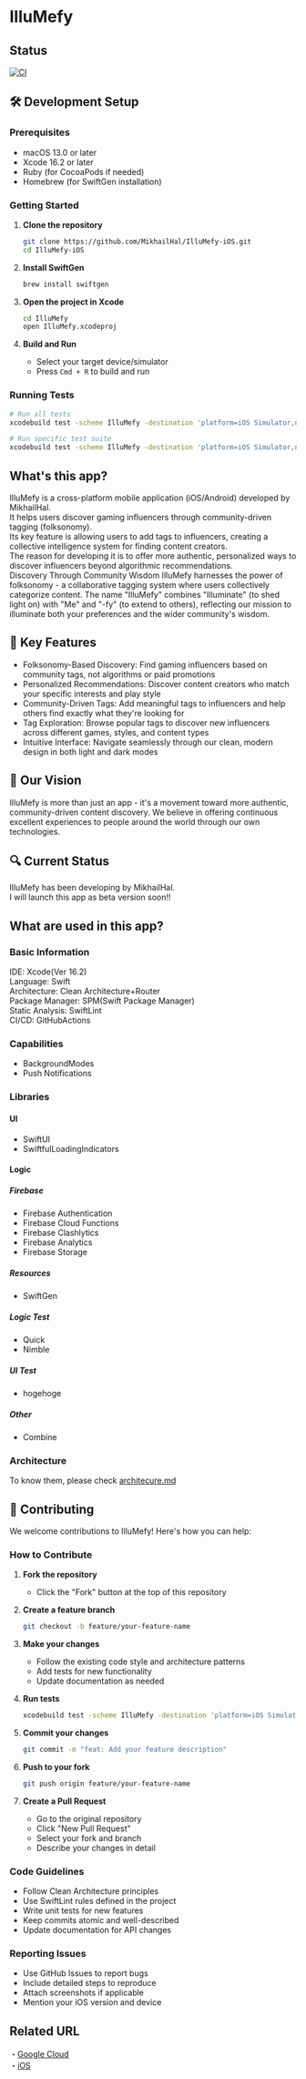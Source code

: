 # IlluMefy
## Status
[![CI](https://github.com/MikhailHal/IlluMefy-iOS/actions/workflows/ci.yml/badge.svg)](https://github.com/MikhailHal/IlluMefy-iOS/actions/workflows/ci.yml)

## 🛠️ Development Setup

### Prerequisites
- macOS 13.0 or later
- Xcode 16.2 or later
- Ruby (for CocoaPods if needed)
- Homebrew (for SwiftGen installation)

### Getting Started

1. **Clone the repository**
   ```bash
   git clone https://github.com/MikhailHal/IlluMefy-iOS.git
   cd IlluMefy-iOS
   ```

2. **Install SwiftGen**
   ```bash
   brew install swiftgen
   ```

3. **Open the project in Xcode**
   ```bash
   cd IlluMefy
   open IlluMefy.xcodeproj
   ```

4. **Build and Run**
   - Select your target device/simulator
   - Press `Cmd + R` to build and run

### Running Tests

```bash
# Run all tests
xcodebuild test -scheme IlluMefy -destination 'platform=iOS Simulator,name=iPhone 15'

# Run specific test suite
xcodebuild test -scheme IlluMefy -destination 'platform=iOS Simulator,name=iPhone 15' -only-testing:IlluMefyTests/PhoneAuthRepositorySpec
```

## What's this app?
IlluMefy is a cross-platform mobile application (iOS/Android) developed by MikhailHal.  
It helps users discover gaming influencers through community-driven tagging (folksonomy).  
Its key feature is allowing users to add tags to influencers, creating a collective intelligence system for finding content creators.  
The reason for developing it is to offer more authentic, personalized ways to discover influencers beyond algorithmic recommendations.  
Discovery Through Community Wisdom
IlluMefy harnesses the power of folksonomy - a collaborative tagging system where users collectively categorize content. The name "IlluMefy" combines "Illuminate" (to shed light on) with "Me" and "-fy" (to extend to others), reflecting our mission to illuminate both your preferences and the wider community's wisdom.

## 🌟 Key Features

* Folksonomy-Based Discovery: Find gaming influencers based on community tags, not algorithms or paid promotions
* Personalized Recommendations: Discover content creators who match your specific interests and play style
* Community-Driven Tags: Add meaningful tags to influencers and help others find exactly what they're looking for
* Tag Exploration: Browse popular tags to discover new influencers across different games, styles, and content types
* Intuitive Interface: Navigate seamlessly through our clean, modern design in both light and dark modes

## 🚀 Our Vision
IlluMefy is more than just an app - it's a movement toward more authentic, community-driven content discovery. We believe in offering continuous excellent experiences to people around the world through our own technologies.

## 🔍 Current Status
IlluMefy has been developing by MikhailHal.  
I will launch this app as beta version soon!!

## What are used in this app?
### Basic Information
IDE: Xcode(Ver 16.2)  
Language: Swift  
Architecture: Clean Architecture+Router  
Package Manager: SPM(Swift Package Manager)  
Static Analysis: SwiftLint  
CI/CD: GitHubActions

### Capabilities
* BackgroundModes
* Push Notifications
### Libraries
#### UI
* SwiftUI  
* SwiftfulLoadingIndicators  
#### Logic
##### Firebase
* Firebase Authentication  
* Firebase Cloud Functions  
* Firebase Clashlytics  
* Firebase Analytics  
* Firebase Storage
##### Resources
* SwiftGen
##### Logic Test
* Quick
* Nimble
##### UI Test
* hogehoge
##### Other
* Combine

### Architecture
To know them, please check [architecure.md](https://github.com/MikhailHal/IlluMefy-iOS/blob/main/IlluMefy/docs/architecture.md)

## 🤝 Contributing

We welcome contributions to IlluMefy! Here's how you can help:

### How to Contribute

1. **Fork the repository**
   - Click the "Fork" button at the top of this repository

2. **Create a feature branch**
   ```bash
   git checkout -b feature/your-feature-name
   ```

3. **Make your changes**
   - Follow the existing code style and architecture patterns
   - Add tests for new functionality
   - Update documentation as needed

4. **Run tests**
   ```bash
   xcodebuild test -scheme IlluMefy -destination 'platform=iOS Simulator,name=iPhone 15'
   ```

5. **Commit your changes**
   ```bash
   git commit -m "feat: Add your feature description"
   ```

6. **Push to your fork**
   ```bash
   git push origin feature/your-feature-name
   ```

7. **Create a Pull Request**
   - Go to the original repository
   - Click "New Pull Request"
   - Select your fork and branch
   - Describe your changes in detail

### Code Guidelines

- Follow Clean Architecture principles
- Use SwiftLint rules defined in the project
- Write unit tests for new features
- Keep commits atomic and well-described
- Update documentation for API changes

### Reporting Issues

- Use GitHub Issues to report bugs
- Include detailed steps to reproduce
- Attach screenshots if applicable
- Mention your iOS version and device

## Related URL
・[Google Cloud](https://github.com/aoi-stella/Nimli-GoogleCloud)  
・[iOS](https://github.com/aoi-stella/Nimli-iOS)
